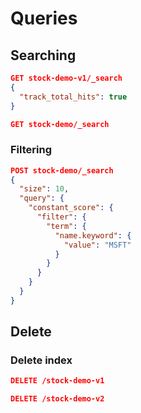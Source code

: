 # Queries

## Searching
```json
GET stock-demo-v1/_search 
{
  "track_total_hits": true
}
```

```json
GET stock-demo/_search
```

### Filtering
```json
POST stock-demo/_search
{
  "size": 10,
  "query": {
    "constant_score": {
      "filter": {
        "term": {
          "name.keyword": {
            "value": "MSFT"
          }
        }
      }
    }
  }
}
```

## Delete

### Delete index
```json
DELETE /stock-demo-v1
```

```json
DELETE /stock-demo-v2
```